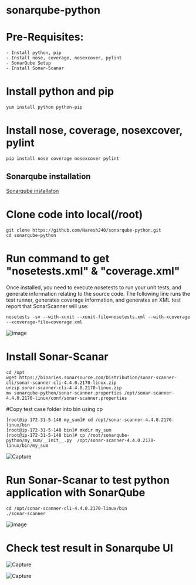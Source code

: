 # sonarqube-python

# Pre-Requisites:
    - Install python, pip
    - Install nose, coverage, nosexcover, pylint
    - SonarQube Setup
    - Install Sonar-Scanar
# Install python and pip
    yum install python python-pip
# Install nose, coverage, nosexcover, pylint
    pip install nose coverage nosexcover pylint
## Sonarqube installation
   [Sonarqube installaton](https://github.com/Naresh240/sonarqube-installation.git)
# Clone code into local(/root)
    git clone https://github.com/Naresh240/sonarqube-python.git
    cd sonarqube-python
# Run command to get "nosetests.xml" & "coverage.xml"
  Once installed, you need to execute nosetests to run your unit tests, and generate information relating to the source code. The following line runs the test runner, generates coverage information, and generates an XML test report that SonarScanner will use:
    
    nosetests -sv --with-xunit --xunit-file=nosetests.xml --with-xcoverage --xcoverage-file=coverage.xml
  ![image](https://user-images.githubusercontent.com/58024415/102007246-569f7900-3d4d-11eb-91d7-220529dc18e1.png)
# Install Sonar-Scanar
    cd /opt
    wget https://binaries.sonarsource.com/Distribution/sonar-scanner-cli/sonar-scanner-cli-4.4.0.2170-linux.zip
    unzip sonar-scanner-cli-4.4.0.2170-linux.zip
    mv sonarqube-python/sonar-scanner.properties /opt/sonar-scanner-4.4.0.2170-linux/conf/sonar-scanner.properties
#Copy test case folder into bin using cp
    
    [root@ip-172-31-5-148 my_sum]# cd /opt/sonar-scanner-4.4.0.2170-linux/bin
    [root@ip-172-31-5-148 bin]# mkdir my_sum
    [root@ip-172-31-5-148 bin]# cp /root/sonarqube-python/my_sum/__init__.py  /opt/sonar-scanner-4.4.0.2170-linux/bin/my_sum

 ![Capture](https://user-images.githubusercontent.com/54719289/105101172-77898580-5ad4-11eb-98a7-abd69d3db97d.JPG)


    
# Run Sonar-Scanar to test python application with SonarQube
    cd /opt/sonar-scanner-cli-4.4.0.2170-linux/bin
    ./sonar-scanner
  ![image](https://user-images.githubusercontent.com/58024415/102007223-1e983600-3d4d-11eb-9f60-6a5f313fc797.png)
# Check test result in Sonarqube UI 
 ![Capture](https://user-images.githubusercontent.com/54719289/105101004-385b3480-5ad4-11eb-8766-64379224417e.JPG)

![Capture](https://user-images.githubusercontent.com/54719289/105102617-0e564200-5ad5-11eb-89bc-bfed128bd174.JPG)
